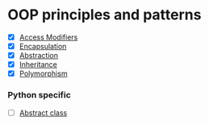 # OOP principles and patterns

- [x] [Access Modifiers](https://github.com/M-krishna/OOP/tree/main/access_modifiers_python)
- [x] [Encapsulation](https://github.com/M-krishna/OOP/tree/main/encapsulation)
- [x] [Abstraction](https://github.com/M-krishna/OOP/tree/main/abstraction)
- [x] [Inheritance](https://github.com/M-krishna/OOP/tree/main/inheritance)
- [x] [Polymorphism](https://github.com/M-krishna/OOP/tree/main/polymorphism)

### Python specific
- [ ] [Abstract class](https://github.com/M-krishna/OOP/tree/main/abstract_class_python)
